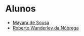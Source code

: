 # Alunos

- [Mayara de Sousa](https://github.com/professoramayara/)
- [Roberto Wanderley da Nóbrega](https://github.com/rwnobrega/)
